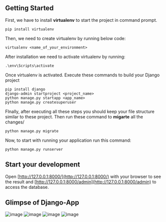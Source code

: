 ## Getting Started

First, we have to install **virtualenv** to start the project in command prompt.
```
pip install virtualenv
```

Then, we need to create virtualenv by running below code:
```
virtualenv <name_of_your_environment>
```

After installation we need to activate virtualenv by running:
```
.\env\Scripts\activate
```

Once virtualenv is activated.
Execute these commands to build your Django project

```
pip install django
django-admin startproject <project_name>
python manage.py startapp <app_name>
python manage.py createsuperuser
```

FInally, after executing all these steps you should keep your file structure similar to these project.
Then run these command to **migarte** all the changes/
```
python manage.py migrate
```

Now, to start with running your application run this command:
```
python manage.py runserver
```

## Start your development 

Open [http://127.0.0.1:8000/](http://127.0.0.1:8000/) with your browser to see the result and [http://127.0.0.1:8000/admin](http://127.0.0.1:8000/admin) to access the database.

## Glimpse of Django-App

![image](https://github.com/sundaram-rai/django-erp-attendance/assets/98939843/f4e8f83b-ab57-4127-b87c-f7c7a4307e48) ![image](https://github.com/sundaram-rai/django-erp-attendance/assets/98939843/cb06b294-d73a-4d1f-9c18-ec58b294eb29)
![image](https://github.com/sundaram-rai/django-erp-attendance/assets/98939843/1fff7ab7-3e44-45a1-bde8-b554e44e1ab7) ![image](https://github.com/sundaram-rai/django-erp-attendance/assets/98939843/799bb8ab-45a9-482c-ba1c-42ae8d88640d)




